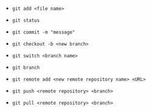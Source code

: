 - `git add <file name>`
- `git status`
- `git commit -m "message"`

- `git checkout -b <new branch>`
- `git switch <branch name>`
- `git branch`

- `git remote add <new remote repository name> <URL>`
- `git push <remote repository> <branch>`
- `git pull <remote repository> <branch>`